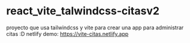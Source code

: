 # react_vite_talwindcss-citasv2
proyecto que usa tailwindcss y vite para crear una app para administrar citas :D
netlify demo: https://vite-citas.netlify.app
